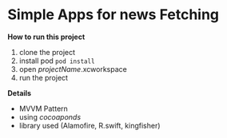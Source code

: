 
# Simple Apps for news Fetching

**How to run this project**
1. clone the project
2. install pod `pod install`
3. open *projectName*.xcworkspace
4. run the project

**Details**
- MVVM Pattern
-  using *cocoaponds*
-  library used (Alamofire, R.swift, kingfisher)

